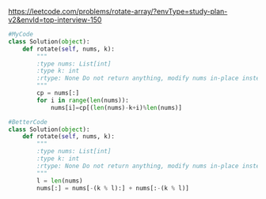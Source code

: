 https://leetcode.com/problems/rotate-array/?envType=study-plan-v2&envId=top-interview-150
```python
#MyCode
class Solution(object):
    def rotate(self, nums, k):
        """
        :type nums: List[int]
        :type k: int
        :rtype: None Do not return anything, modify nums in-place instead.
        """
        cp = nums[:]
        for i in range(len(nums)):
            nums[i]=cp[(len(nums)-k+i)%len(nums)]
```
```python
#BetterCode
class Solution(object):
    def rotate(self, nums, k):
        """
        :type nums: List[int]
        :type k: int
        :rtype: None Do not return anything, modify nums in-place instead.
        """
        l = len(nums)
        nums[:] = nums[-(k % l):] + nums[:-(k % l)]
```
